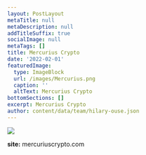 ```yaml
---
layout: PostLayout
metaTitle: null
metaDescription: null
addTitleSuffix: true
socialImage: null
metaTags: []
title: Mercurius Crypto
date: '2022-02-01'
featuredImage:
  type: ImageBlock
  url: /images/Mercurius.png
  caption: ''
  altText: Mercurius Crypto
bottomSections: []
excerpt: Mercurius Crypto
author: content/data/team/hilary-ouse.json
---
```

![](/images/Mercurius%20capa.png)



**site:** mercuriuscrypto.com
